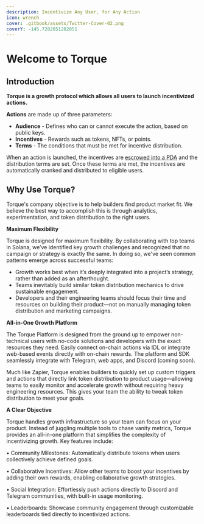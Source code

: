 ```yaml
---
description: Incentivize Any User, for Any Action
icon: wrench
cover: .gitbook/assets/Twitter-Cover-02.png
coverY: -145.7282051282051
---
```


# Welcome to Torque

## Introduction

**Torque is a growth protocol which allows all users to launch incentivized actions.**&#x20;

**Actions** are made up of three parameters:

* **Audience** - Defines who can or cannot execute the action, based on public keys.
* **Incentives** - Rewards such as tokens, NFTs, or points.
* **Terms** - The conditions that must be met for incentive distribution.

When an action is launched, the incentives are [escrowed into a PDA](https://solana.com/docs/core/pda) and the distribution terms are set. Once these terms are met, the incentives are automatically cranked and distributed to eligible users.

## Why Use Torque?

Torque's company objective is to help builders find product market fit. We believe the best way to accomplish this is through analytics, experimentation, and token distribution to the right users.&#x20;

**Maximum Flexibility**

Torque is designed for maximum flexibility. By collaborating with top teams in Solana, we’ve identified key growth challenges and recognized that no campaign or strategy is exactly the same. In doing so, we've seen common patterns emerge across successful teams:

* Growth works best when it’s deeply integrated into a project’s strategy, rather than added as an afterthought.
* Teams inevitably build similar token distribution mechanics to drive sustainable engagement.
* Developers and their engineering teams should focus their time and resources on building their product—not on manually managing token distribution and marketing campaigns.

**All-in-One Growth Platform**

The Torque Platform is designed from the ground up to empower non-technical users with no-code solutions and developers with the exact resources they need.  Easily connect on-chain actions via IDL or integrate web-based events directly with on-chain rewards. The platform and SDK seamlessly integrate with Telegram, web apps, and Discord (coming soon).

Much like Zapier, Torque enables builders to quickly set up custom triggers and actions that directly link token distribution to product usage—allowing teams to easily monitor and accelerate growth without requiring heavy engineering resources. This gives your team the ability to tweak token distribution to meet your goals.

**A Clear Objective**

Torque handles growth infrastructure so your team can focus on your product. Instead of juggling multiple tools to chase vanity metrics, Torque provides an all-in-one platform that simplifies the complexity of incentivizing growth. Key features include:

• Community Milestones: Automatically distribute tokens when users collectively achieve defined goals.

• Collaborative Incentives: Allow other teams to boost your incentives by adding their own rewards, enabling collaborative growth strategies.

• Social Integration: Effortlessly push actions directly to Discord and Telegram communities, with built-in usage monitoring.

• Leaderboards: Showcase community engagement through customizable leaderboards tied directly to incentivized actions.

